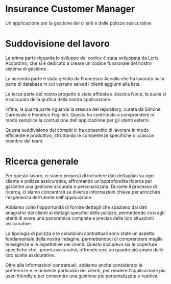 # Insurance Customer Manager
Un'applicazione per la gestione dei clienti e delle polizze assicurative

# Suddovisione del lavoro
La prima parte riguarda lo sviluppo del codice è stata sviluppata da Loris Accordino, che si è dedicato a creare un codice funzionale del nostro sistema di gestione.

La seconda parte è stata gestita da Francesco Accolla che ha lavorato sulla parte di database in cui verrano salvati i clienti aggiunti alla lista.

La terza parte del nostro progetto è stata affidata a Jessica Noce, la quale si è occupata della grafica della nostra applicazione.

Infine, la quarta parte riguarda la stesura del repository, curata da Simone Carnevale e Federico Foglieni. Questo ha contribuito a comprendere in modo semplice la costruzione dell'applicazione per gli utenti esterni.

Questa suddivisione dei compiti ci ha consentito di lavorare in modo efficiente e produttivo, sfruttando le competenze specifiche di ciascun membro del team.

# Ricerca generale
Per questo lavoro, ci siamo proposti di includere dati dettagliati su ogni cliente e polizza assicurativa, affrontando un'approfondita ricerca per garantire una gestione accurata e personalizzata. Durante il processo di ricerca, ci siamo concentrati su diverse informazioni chiave per arricchire l'esperienza dell'utente nell'applicazione.

Abbiamo colto l'opportunità di fornire dettagli che spaziano dai dati anagrafici dei clienti ai dettagli specifici delle polizze, permettendo così agli utenti di avere una panoramica completa e precisa delle loro situazioni assicurative.

La tipologia di polizza e le condizioni contrattuali sono state un aspetto fondamentale della nostra indagine, permettendoci di comprendere meglio le esigenze e le aspettative dei clienti. Questo includeva sia le coperture specifiche che i premi assicurativi, offrendo così un quadro più ampio delle loro scelte assicurative.

Oltre alle informazioni contrattuali, abbiamo anche considerato le preferenze e le richieste particolari dei clienti, per rendere l'applicazione più user-friendly e per consentire una gestione più personalizzata e reattiva.


